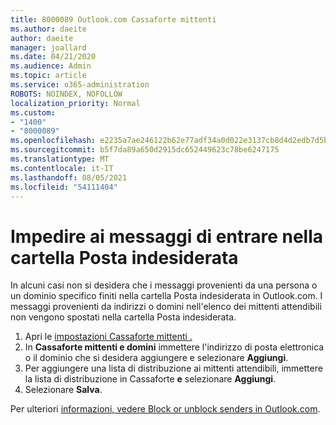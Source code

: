 ```yaml
---
title: 8000089 Outlook.com Cassaforte mittenti
ms.author: daeite
author: daeite
manager: joallard
ms.date: 04/21/2020
ms.audience: Admin
ms.topic: article
ms.service: o365-administration
ROBOTS: NOINDEX, NOFOLLOW
localization_priority: Normal
ms.custom:
- "1400"
- "8000089"
ms.openlocfilehash: e2235a7ae246122b62e77adf34a0d022e3137cb8d4d2edb7d5b5db4d78bc42e9
ms.sourcegitcommit: b5f7da89a650d2915dc652449623c78be6247175
ms.translationtype: MT
ms.contentlocale: it-IT
ms.lasthandoff: 08/05/2021
ms.locfileid: "54111404"
---
```

# <a name="stop-messages-from-going-into-your-junk-email-folder"></a>Impedire ai messaggi di entrare nella cartella Posta indesiderata

In alcuni casi non si desidera che i messaggi provenienti da una persona o un dominio specifico finiti nella cartella Posta indesiderata in Outlook.com. I messaggi provenienti da indirizzi o domini nell'elenco dei mittenti attendibili non vengono spostati nella cartella Posta indesiderata.

1. Apri le [impostazioni Cassaforte mittenti .](https://go.microsoft.com/fwlink/?linkid=2035804)
2. In **Cassaforte mittenti e domini** immettere l'indirizzo di posta elettronica o il dominio che si desidera aggiungere e selezionare **Aggiungi**.
3. Per aggiungere una lista di distribuzione ai mittenti attendibili, immettere la lista di distribuzione in Cassaforte **e** selezionare **Aggiungi**.
4. Selezionare **Salva**.

Per ulteriori [informazioni, vedere Block or unblock senders in Outlook.com](https://support.office.com/article/afba1c94-77bb-4f50-8b85-057cf52f4d5e?wt.mc_id=Office_Outlook_com_Alchemy).
